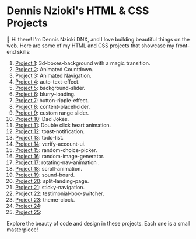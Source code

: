 # Dennis Nzioki's HTML & CSS Projects

👋 Hi there! I'm Dennis Nzioki DNX, and I love building beautiful things on the web. Here are some of my HTML and CSS projects that showcase my front-end skills:

1. [Project 1](link-to-project1): 3d-boxes-background with a magic transition.
2. [Project 2](link-to-project2): Animated Countdown.
3. [Project 3](link-to-project3): Animated Navigation.
4. [Project 4](link-to-project4): auto-text-effect.
5. [Project 5](link-to-project5): background-slider.
6. [Project 6](link-to-project6): blurry-loading.
7. [Project 7](link-to-project7): button-ripple-effect.
8. [Project 8](link-to-project8): content-placeholder.
9. [Project 9](link-to-project9): custom range slider.
10. [Project 10](link-to-project10): Dad Jokes.
11. [Project 11](link-to-project11): Double click heart animation.
12. [Project 12](link-to-project12): toast-notification.
13. [Project 13](link-to-project13): todo-list.
14. [Project 14](link-to-project14): verify-account-ui.
15. [Project 15](link-to-project15): random-choice-picker.
16. [Project 16](link-to-project16): random-image-generator.
17. [Project 17](link-to-project17): rotating-nav-animation .
18. [Project 18](link-to-project18): scroll-animation.
19. [Project 19](link-to-project19): sound-board.
20. [Project 20](link-to-project20): split-landing-page.
21. [Project 21](link-to-project21): sticky-navigation.
22. [Project 22](link-to-project22): testimonial-box-switcher.
23. [Project 23](link-to-project23): theme-clock.
24. [Project 24](link-to-project24):
25. [Project 25](link-to-project25):

Explore the beauty of code and design in these projects. Each one is a small masterpiece!
